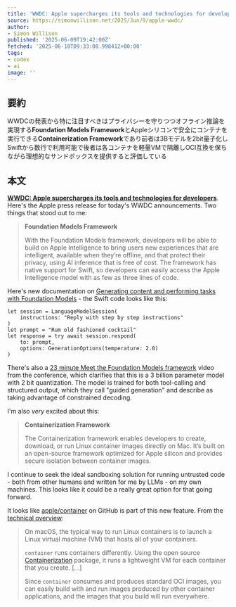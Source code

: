 ```yaml
---
title: 'WWDC: Apple supercharges its tools and technologies for developers'
source: https://simonwillison.net/2025/Jun/9/apple-wwdc/
author:
- Simon Willison
published: '2025-06-09T19:42:00Z'
fetched: '2025-06-10T09:33:08.998412+00:00'
tags:
- codex
- ai
image: ''
---
```


## 要約

WWDCの発表から特に注目すべきはプライバシーを守りつつオフライン推論を実現する**Foundation Models Framework**とAppleシリコンで安全にコンテナを実行できる**Containerization Framework**であり前者は3Bモデルを2bit量子化しSwiftから数行で利用可能で後者は各コンテナを軽量VMで隔離しOCI互換を保ちながら理想的なサンドボックスを提供すると評価している

## 本文

**[WWDC: Apple supercharges its tools and technologies for developers](https://www.apple.com/newsroom/2025/06/apple-supercharges-its-tools-and-technologies-for-developers/)**. Here's the Apple press release for today's WWDC announcements. Two things that stood out to me:

> **Foundation Models Framework**
>
> With the Foundation Models framework, developers will be able to build on Apple Intelligence to bring users new experiences that are intelligent, available when they’re offline, and that protect their privacy, using AI inference that is free of cost.
> The framework has native support for Swift, so developers can easily access the Apple Intelligence model with as few as three lines of code.

Here's new documentation on [Generating content and performing tasks with Foundation Models](https://developer.apple.com/documentation/FoundationModels/generating-content-and-performing-tasks-with-foundation-models) - the Swift code looks like this:

```
let session = LanguageModelSession(
    instructions: "Reply with step by step instructions"
)
let prompt = "Rum old fashioned cocktail"
let response = try await session.respond(
    to: prompt,
    options: GenerationOptions(temperature: 2.0)
)
```

There's also a [23 minute Meet the Foundation Models framework](https://developer.apple.com/videos/play/wwdc2025/286/) video from the conference, which clarifies that this is a 3 billion parameter model with 2 bit quantization. The model is trained for both tool-calling and structured output, which they call "guided generation" and describe as taking advantage of constrained decoding.

I'm also _very_ excited about this:

> **Containerization Framework**
>
> The Containerization framework enables developers to create, download, or run Linux container images directly on Mac. It’s built on an open-source framework optimized for Apple silicon and provides secure isolation between container images.

I continue to seek the ideal sandboxing solution for running untrusted code - both from other humans and written for me by LLMs - on my own machines. This looks like it could be a really great option for that going forward.

It looks like [apple/container](https://github.com/apple/container) on GitHub is part of this new feature. From the [technical overview](https://github.com/apple/container/blob/main/docs/technical-overview.md):

> On macOS, the typical way to run Linux containers is to launch a Linux virtual machine (VM) that hosts all of your containers.
>
> `container` runs containers differently. Using the open source [Containerization](https://github.com/apple/containerization) package, it runs a lightweight VM for each container that you create. [...]
>
> Since `container` consumes and produces standard OCI images, you can easily build with and run images produced by other container applications, and the images that you build will run everywhere.
